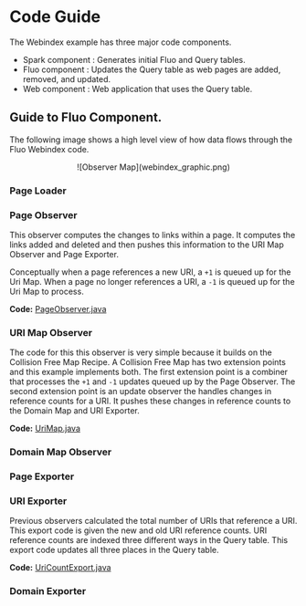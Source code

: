 
# Code Guide

The Webindex example has three major code components.

 * Spark component :  Generates initial Fluo and Query tables.
 * Fluo component :  Updates the Query table as web pages are added, removed, and updated.
 * Web component : Web application that uses the Query table. 

## Guide to Fluo Component.

The following image shows a high level view of how data flows through the Fluo Webindex code.   

<center>![Observer Map](webindex_graphic.png)</center>
<!--
The image was produced using Google Docs.  A link to the source is here.
https://docs.google.com/drawings/d/1vl26uXtScXn1ssj3WEb-qskuH-15OOmWul1B562oWDc/edit?usp=sharing
-->

### Page Loader
### Page Observer

This observer computes the changes to links within a page.  It computes the
links added and deleted and then pushes this information to the URI Map
Observer and Page Exporter.

Conceptually when a page references a new URI, a `+1` is queued up for the Uri
Map.  When a page no longer references a URI, a `-1` is queued up for the Uri
Map to process.

**Code:** [PageObserver.java][PageObserver]

### URI Map Observer

The code for this this observer is very simple because it builds on the
Collision Free Map Recipe.  A Collision Free Map has two extension points and
this example implements both.   The first extension point is a
combiner that processes the `+1` and `-1` updates queued up by the Page
Observer.   The second extension point is an update observer the handles
changes in reference counts for a URI.  It pushes these changes in reference
counts to the Domain Map and URI Exporter.

**Code:** [UriMap.java][UriMap]

### Domain Map Observer
### Page Exporter
### URI Exporter

Previous observers calculated the total number of URIs that reference a URI.
This export code is given the new and old URI reference counts.  URI reference
counts are indexed three different ways in the Query table.  This export code
updates all three places in the Query table.

**Code:** [UriCountExport.java][UriCountExport]

### Domain Exporter


[PageObserver]: ../modules/data/src/main/java/io/fluo/webindex/data/fluo/PageObserver.java
[UriMap]: ../modules/data/src/main/java/io/fluo/webindex/data/fluo/UriMap.java
[UriCountExport]: ../modules/data/src/main/java/io/fluo/webindex/data/fluo/UriCountExport.java

